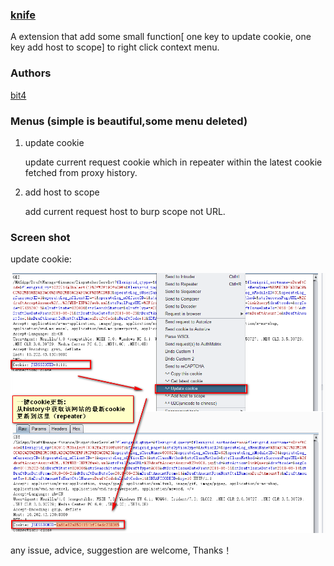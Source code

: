 ### [knife](https://github.com/bit4woo/knife)

A extension that add some small function[ one key to update cookie, one key add host to scope] to right click context menu.



### Authors

[bit4](https://github.com/bit4woo)

### Menus (simple is beautiful,some menu deleted)

1. update cookie

   update current request cookie which in repeater within the latest cookie fetched from proxy history.

2. add host to scope

   add current request host to burp scope not URL.

### Screen shot

update cookie:

![updatecookie](img/updatecookie.png)

any issue, advice, suggestion are welcome, Thanks！
